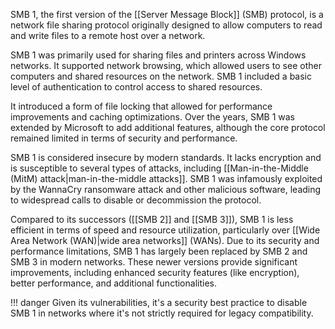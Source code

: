 SMB 1, the first version of the [[Server Message Block]] (SMB) protocol, is a network file sharing protocol originally designed to allow computers to read and write files to a remote host over a network. 

SMB 1 was primarily used for sharing files and printers across Windows networks. It supported network browsing, which allowed users to see other computers and shared resources on the network. SMB 1 included a basic level of authentication to control access to shared resources. 

It introduced a form of file locking that allowed for performance improvements and caching optimizations. Over the years, SMB 1 was extended by Microsoft to add additional features, although the core protocol remained limited in terms of security and performance.

SMB 1 is considered insecure by modern standards. It lacks encryption and is susceptible to several types of attacks, including [[Man-in-the-Middle (MitM) attack|man-in-the-middle attacks]]. SMB 1 was infamously exploited by the WannaCry ransomware attack and other malicious software, leading to widespread calls to disable or decommission the protocol.

Compared to its successors ([[SMB 2]] and [[SMB 3]]), SMB 1 is less efficient in terms of speed and resource utilization, particularly over [[Wide Area Network (WAN)|wide area networks]] (WANs). Due to its security and performance limitations, SMB 1 has largely been replaced by SMB 2 and SMB 3 in modern networks. These newer versions provide significant improvements, including enhanced security features (like encryption), better performance, and additional functionalities.

!!! danger
    Given its vulnerabilities, it's a security best practice to disable SMB 1 in networks where it's not strictly required for legacy compatibility. 

